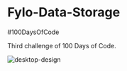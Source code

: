 # Fylo-Data-Storage
#100DaysOfCode

Third challenge of 100 Days of Code.

![desktop-design](https://user-images.githubusercontent.com/63880545/112071959-786f7f80-8b36-11eb-8306-8a53fc05b733.jpg)
